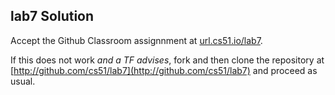 
## lab7 Solution




Accept the Github Classroom assignnment at 
[url.cs51.io/lab7](http://url.cs51.io/lab7). 

If this does not work _and a TF advises_, fork and then clone the repository at 
[http://github.com/cs51/lab7](http://github.com/cs51/lab7) 
and proceed as usual.

